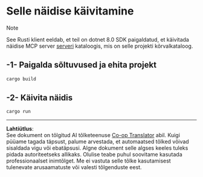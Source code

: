 <!--
CO_OP_TRANSLATOR_METADATA:
{
  "original_hash": "e3813a6ea19657d0cff0c2d1a1ffd324",
  "translation_date": "2025-10-11T11:32:03+00:00",
  "source_file": "03-GettingStarted/02-client/solution/rust/README.md",
  "language_code": "et"
}
-->
# Selle näidise käivitamine

> [!NOTE]
> See Rusti klient eeldab, et teil on dotnet 8.0 SDK paigaldatud, et käivitada näidise MCP server [serveri](../../../../../../03-GettingStarted/02-client/solution/server) kataloogis, mis on selle projekti kõrvalkataloog.

## -1- Paigalda sõltuvused ja ehita projekt

```bash
cargo build
```

## -2- Käivita näidis

```bash
cargo run
```

---

**Lahtiütlus**:  
See dokument on tõlgitud AI tõlketeenuse [Co-op Translator](https://github.com/Azure/co-op-translator) abil. Kuigi püüame tagada täpsust, palume arvestada, et automaatsed tõlked võivad sisaldada vigu või ebatäpsusi. Algne dokument selle algses keeles tuleks pidada autoriteetseks allikaks. Olulise teabe puhul soovitame kasutada professionaalset inimtõlget. Me ei vastuta selle tõlke kasutamisest tulenevate arusaamatuste või valesti tõlgenduste eest.